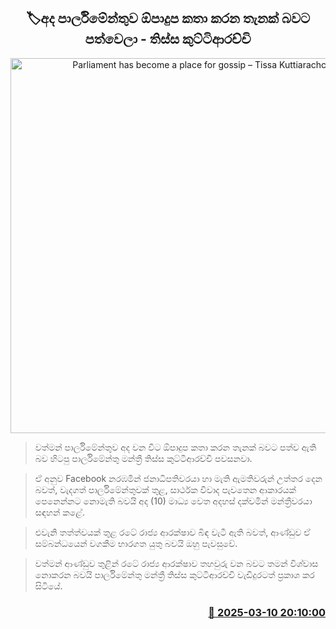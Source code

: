 <p align='center'><b><h2 align='center' title='Parliament has become a place for gossip – Tissa Kuttiarachchi'>🏷අද පාර්ලිමේන්තුව ඕපාදුප කතා කරන තැනක් බවට පත්වෙලා - තිස්ස කුට්ටිආරච්චි</h2></b></p>
<p align='center'><img src='https://helakuru.sgp1.cdn.digitaloceanspaces.com/esana/images/lib/thissa-kuttiarachchi-new-tyu.jpg' width='600' alt='Parliament has become a place for gossip – Tissa Kuttiarachchi'></p>

> වත්මන් පාර්ලිමේන්තුව අද වන විට ඕපාදුප කතා කරන තැනක් බවට පත්ව ඇති බව හිටපු පාර්ලිමේන්තු මන්ත්‍රී තිස්ස කුට්ටිආරච්චි පවසනවා.

> ඒ අනුව Facebook නරඹමින් ජනාධිපතිවරයා හා මැති ඇමතිවරුන් උත්තර දෙන බවත්, වැදගත් පාර්ලිමේන්තුවක් තුළ, සාර්ථක විවාද පැවතෙන ආකාරයක් පෙනෙන්නට නොමැති බවයි අද (10) මාධ්‍ය වෙත අදහස් දක්වමින් මන්ත්‍රීවරයා සඳහන් කළේ.

> එවැනි තත්ත්වයක් තුළ රටේ රාජ්‍ය ආරක්ෂාව බිඳ වැටී ඇති බවත්, ආණ්ඩුව ඒ සම්බන්ධයෙන් වගකීම භාරගත යුතු බවයි ඔහු පැවසුවේ.

> වත්මන් ආණ්ඩුව තුළින් රටේ රාජ්‍ය ආරක්ෂාව තහවුරු වන බවට තමන් විශ්වාස නොකරන බවයි පාර්ලිමේන්තු මන්ත්‍රී තිස්ස කුට්ටිආරච්චි වැඩිදුරටත් ප්‍රකාශ කර සිටියේ.



<h3 align='right'><a href='https://www.helakuru.lk/esana/p/108204/'>📅 2025-03-10 20:10:00</a></h3>
